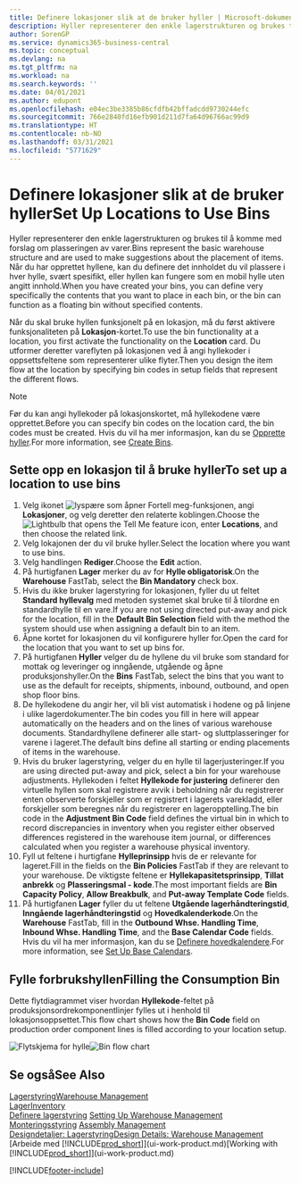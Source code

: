 ```yaml
---
title: Definere lokasjoner slik at de bruker hyller | Microsoft-dokumentasjon
description: Hyller representerer den enkle lagerstrukturen og brukes til å komme med forslag om plasseringen av varer. Når du har opprettet hyllene, kan du definere det innholdet du vil plassere i hver hylle, svært spesifikt, eller hyllen kan fungere som en mobil hylle uten angitt innhold.
author: SorenGP
ms.service: dynamics365-business-central
ms.topic: conceptual
ms.devlang: na
ms.tgt_pltfrm: na
ms.workload: na
ms.search.keywords: ''
ms.date: 04/01/2021
ms.author: edupont
ms.openlocfilehash: e04ec3be3385b86cfdfb42bffadcdd9730244efc
ms.sourcegitcommit: 766e2840fd16efb901d211d7fa64d96766ac99d9
ms.translationtype: HT
ms.contentlocale: nb-NO
ms.lasthandoff: 03/31/2021
ms.locfileid: "5771629"
---
```

# <a name="set-up-locations-to-use-bins"></a><span data-ttu-id="123b8-104">Definere lokasjoner slik at de bruker hyller</span><span class="sxs-lookup"><span data-stu-id="123b8-104">Set Up Locations to Use Bins</span></span>
<span data-ttu-id="123b8-105">Hyller representerer den enkle lagerstrukturen og brukes til å komme med forslag om plasseringen av varer.</span><span class="sxs-lookup"><span data-stu-id="123b8-105">Bins represent the basic warehouse structure and are used to make suggestions about the placement of items.</span></span> <span data-ttu-id="123b8-106">Når du har opprettet hyllene, kan du definere det innholdet du vil plassere i hver hylle, svært spesifikt, eller hyllen kan fungere som en mobil hylle uten angitt innhold.</span><span class="sxs-lookup"><span data-stu-id="123b8-106">When you have created your bins, you can define very specifically the contents that you want to place in each bin, or the bin can function as a floating bin without specified contents.</span></span>  

<span data-ttu-id="123b8-107">Når du skal bruke hyllen funksjonelt på en lokasjon, må du først aktivere funksjonaliteten på **Lokasjon**-kortet.</span><span class="sxs-lookup"><span data-stu-id="123b8-107">To use the bin functionality at a location, you first activate the functionality on the **Location** card.</span></span> <span data-ttu-id="123b8-108">Du utformer deretter vareflyten på lokasjonen ved å angi hyllekoder i oppsettsfeltene som representerer ulike flyter.</span><span class="sxs-lookup"><span data-stu-id="123b8-108">Then you design the item flow at the location by specifying bin codes in setup fields that represent the different flows.</span></span>  

> [!NOTE]  
>  <span data-ttu-id="123b8-109">Før du kan angi hyllekoder på lokasjonskortet, må hyllekodene være opprettet.</span><span class="sxs-lookup"><span data-stu-id="123b8-109">Before you can specify bin codes on the location card, the bin codes must be created.</span></span> <span data-ttu-id="123b8-110">Hvis du vil ha mer informasjon, kan du se [Opprette hyller](warehouse-how-to-create-individual-bins.md).</span><span class="sxs-lookup"><span data-stu-id="123b8-110">For more information, see [Create Bins](warehouse-how-to-create-individual-bins.md).</span></span>  

## <a name="to-set-up-a-location-to-use-bins"></a><span data-ttu-id="123b8-111">Sette opp en lokasjon til å bruke hyller</span><span class="sxs-lookup"><span data-stu-id="123b8-111">To set up a location to use bins</span></span>  
1.  <span data-ttu-id="123b8-112">Velg ikonet ![lyspære som åpner Fortell meg-funksjonen](media/ui-search/search_small.png "Fortell hva du vil gjøre"), angi **Lokasjoner**, og velg deretter den relaterte koblingen.</span><span class="sxs-lookup"><span data-stu-id="123b8-112">Choose the ![Lightbulb that opens the Tell Me feature](media/ui-search/search_small.png "Tell me what you want to do") icon, enter **Locations**, and then choose the related link.</span></span>  
2.  <span data-ttu-id="123b8-113">Velg lokajonen der du vil bruke hyller.</span><span class="sxs-lookup"><span data-stu-id="123b8-113">Select the location where you want to use bins.</span></span>  
3.  <span data-ttu-id="123b8-114">Velg handlingen **Rediger**.</span><span class="sxs-lookup"><span data-stu-id="123b8-114">Choose the **Edit** action.</span></span>  
4.  <span data-ttu-id="123b8-115">På hurtigfanen **Lager** merker du av for **Hylle obligatorisk**.</span><span class="sxs-lookup"><span data-stu-id="123b8-115">On the **Warehouse** FastTab, select the **Bin Mandatory** check box.</span></span>  
5.  <span data-ttu-id="123b8-116">Hvis du ikke bruker lagerstyring for lokasjonen, fyller du ut feltet **Standard hyllevalg** med metoden systemet skal bruke til å tilordne en standardhylle til en vare.</span><span class="sxs-lookup"><span data-stu-id="123b8-116">If you are not using directed put-away and pick for the location, fill in the **Default Bin Selection** field with the method the system should use when assigning a default bin to an item.</span></span>  
6.  <span data-ttu-id="123b8-117">Åpne kortet for lokasjonen du vil konfigurere hyller for.</span><span class="sxs-lookup"><span data-stu-id="123b8-117">Open the card for the location that you want to set up bins for.</span></span>
7.  <span data-ttu-id="123b8-118">På hurtigfanen **Hyller** velger du de hyllene du vil bruke som standard for mottak og leveringer og inngående, utgående og åpne produksjonshyller.</span><span class="sxs-lookup"><span data-stu-id="123b8-118">On the **Bins** FastTab, select the bins that you want to use as the default for receipts, shipments, inbound, outbound, and open shop floor bins.</span></span>  
8.  <span data-ttu-id="123b8-119">De hyllekodene du angir her, vil bli vist automatisk i hodene og på linjene i ulike lagerdokumenter.</span><span class="sxs-lookup"><span data-stu-id="123b8-119">The bin codes you fill in here will appear automatically on the headers and on the lines of various warehouse documents.</span></span> <span data-ttu-id="123b8-120">Standardhyllene definerer alle start- og sluttplasseringer for varene i lageret.</span><span class="sxs-lookup"><span data-stu-id="123b8-120">The default bins define all starting or ending placements of items in the warehouse.</span></span>  
9.  <span data-ttu-id="123b8-121">Hvis du bruker lagerstyring, velger du en hylle til lagerjusteringer.</span><span class="sxs-lookup"><span data-stu-id="123b8-121">If you are using directed put-away and pick, select a bin for your warehouse adjustments.</span></span> <span data-ttu-id="123b8-122">Hyllekoden i feltet **Hyllekode for justering** definerer den virtuelle hyllen som skal registrere avvik i beholdning når du registrerer enten observerte forskjeller som er registrert i lagerets varekladd, eller forskjeller som beregnes når du registrerer en lageropptelling.</span><span class="sxs-lookup"><span data-stu-id="123b8-122">The bin code in the **Adjustment Bin Code** field defines the virtual bin in which to record discrepancies in inventory when you register either observed differences registered in the warehouse item journal, or differences calculated when you register a warehouse physical inventory.</span></span>  
10. <span data-ttu-id="123b8-123">Fyll ut feltene i hurtigfane **Hylleprinsipp** hvis de er relevante for lageret.</span><span class="sxs-lookup"><span data-stu-id="123b8-123">Fill in the fields on the **Bin Policies** FastTab if they are relevant to your warehouse.</span></span> <span data-ttu-id="123b8-124">De viktigste feltene er **Hyllekapasitetsprinsipp**, **Tillat anbrekk** og **Plasseringsmal - kode**.</span><span class="sxs-lookup"><span data-stu-id="123b8-124">The most important fields are **Bin Capacity Policy**, **Allow Breakbulk**, and **Put-away Template Code** fields.</span></span>  
11. <span data-ttu-id="123b8-125">På hurtigfanen **Lager** fyller du ut feltene **Utgående lagerhåndteringstid**, **Inngående lagerhåndteringstid** og **Hovedkalenderkode**.</span><span class="sxs-lookup"><span data-stu-id="123b8-125">On the **Warehouse** FastTab, fill in the **Outbound Whse. Handling Time**, **Inbound Whse. Handling Time**, and the **Base Calendar Code** fields.</span></span> <span data-ttu-id="123b8-126">Hvis du vil ha mer informasjon, kan du se [Definere hovedkalendere](across-how-to-assign-base-calendars.md).</span><span class="sxs-lookup"><span data-stu-id="123b8-126">For more information, see [Set Up Base Calendars](across-how-to-assign-base-calendars.md).</span></span>

## <a name="filling-the-consumption-bin"></a><span data-ttu-id="123b8-127">Fylle forbrukshyllen</span><span class="sxs-lookup"><span data-stu-id="123b8-127">Filling the Consumption Bin</span></span>
<span data-ttu-id="123b8-128">Dette flytdiagrammet viser hvordan **Hyllekode**-feltet på produksjonsordrekomponentlinjer fylles ut i henhold til lokasjonsoppsettet.</span><span class="sxs-lookup"><span data-stu-id="123b8-128">This flow chart shows how the **Bin Code** field on production order component lines is filled according to your location setup.</span></span>

<span data-ttu-id="123b8-129">![Flytskjema for hylle](media/binflow.png "BinFlow")</span><span class="sxs-lookup"><span data-stu-id="123b8-129">![Bin flow chart](media/binflow.png "BinFlow")</span></span>  

## <a name="see-also"></a><span data-ttu-id="123b8-130">Se også</span><span class="sxs-lookup"><span data-stu-id="123b8-130">See Also</span></span>
[<span data-ttu-id="123b8-131">Lagerstyring</span><span class="sxs-lookup"><span data-stu-id="123b8-131">Warehouse Management</span></span>](warehouse-manage-warehouse.md)  
[<span data-ttu-id="123b8-132">Lager</span><span class="sxs-lookup"><span data-stu-id="123b8-132">Inventory</span></span>](inventory-manage-inventory.md)  
<span data-ttu-id="123b8-133">[Definere lagerstyring](warehouse-setup-warehouse.md)   </span><span class="sxs-lookup"><span data-stu-id="123b8-133">[Setting Up Warehouse Management](warehouse-setup-warehouse.md)   </span></span>  
<span data-ttu-id="123b8-134">[Monteringsstyring](assembly-assemble-items.md)  </span><span class="sxs-lookup"><span data-stu-id="123b8-134">[Assembly Management](assembly-assemble-items.md)  </span></span>  
[<span data-ttu-id="123b8-135">Designdetaljer: Lagerstyring</span><span class="sxs-lookup"><span data-stu-id="123b8-135">Design Details: Warehouse Management</span></span>](design-details-warehouse-management.md)  
<span data-ttu-id="123b8-136">[Arbeide med [!INCLUDE[prod_short](includes/prod_short.md)]](ui-work-product.md)</span><span class="sxs-lookup"><span data-stu-id="123b8-136">[Working with [!INCLUDE[prod_short](includes/prod_short.md)]](ui-work-product.md)</span></span>


[!INCLUDE[footer-include](includes/footer-banner.md)]